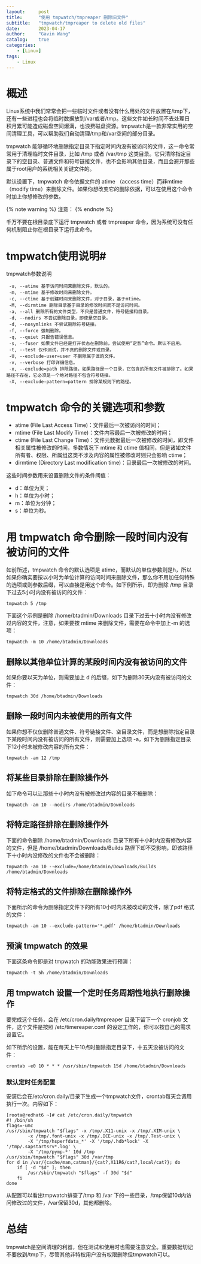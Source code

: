```yaml
---
layout:     post
title:      "使用 tmpwatch/tmpreaper 删除旧文件"
subtitle:   "tmpwatch/tmpreaper to delete old files"
date:       2023-04-17
author:     "Gavin Wang"
catalog:    true
categories:
    - [Linux]
tags:
    - Linux
---
```



# 概述

Linux系统中我们常常会把一些临时文件或者没有什么用处的文件放置在/tmp下，还有一些进程也会将临时数据放到/var或者/tmp。这些文件如长时间不去处理日积月累可能造成磁盘空间爆满，也浪费磁盘资源。tmpwatch是一款非常实用的空间清理工具，可以帮助我们自动清理/tmp和/var空间的部分目录。

tmpwatch 能够循环地删除指定目录下指定时间内没有被访问的文件，这一命令常常用于清理临时文件目录，比如 /tmp 或者 /var/tmp 这类目录。它只清除指定目录下的空目录、普通文件和符号链接文件，也不会影响其他目录，而且会避开那些属于root用户的系统相关关键文件的。

默认设置下，tmpwatch 命令依据文件的 atime （access time）而非mtime （modify time）来删除文件。如果你想改变它的删除依据，可以在使用这个命令时加上你想修改的参数。



{% note warning %}
注意：
{% endnote %}

千万不要在根目录底下运行 tmpwatch 或者 tmpreaper 命令，因为系统可没有任何机制阻止你在根目录下运行此命令。


# tmpwatch使用说明#

tmpwatch参数说明

```shell
 -u, --atime 基于访问时间来删除文件，默认的。
 -m, --mtime 基于修改时间来删除文件。
 -c, --ctime 基于创建时间来删除文件，对于目录，基于mtime。
 -M, --dirmtime 删除目录基于目录的修改时间而不是访问时间。
 -a, --all 删除所有的文件类型，不只是普通文件，符号链接和目录。
 -d, --nodirs 不尝试删除目录，即使是空目录。
 -d, --nosymlinks 不尝试删除符号链接。
 -f, --force 强制删除。
 -q, --quiet 只报告错误信息。
 -s, --fuser 如果文件已经是打开状态在删除前，尝试使用“定影”命令。默认不启用。
 -t, --test 仅作测试，并不真的删除文件或目录。
 -U, --exclude-user=user 不删除属于谁的文件。
 -v, --verbose 打印详细信息。
 -x, --exclude=path 排除路径，如果路径是一个目录，它包含的所有文件被排除了。如果路径不存在，它必须是一个绝对路径不包含符号链接。
 -X, --exclude-pattern=pattern 排除某规则下的路径。
```


# tmpwatch 命令的关键选项和参数

* atime (File Last Access Time)：文件最后一次被访问的时间；
* mtime (File Last Modify Time)：文件内容最后一次被修改的时间；
* ctime (File Last Change Time)：文件元数据最后一次被修改的时间，即文件相关属性被修改的时间，多数情况下 mtime 和 ctime 值相同，但是诸如文件所有者、权限、所属组这类不涉及内容的属性被修改时则只会影响 ctime；
* dirmtime (Directory Last modification time)：目录最后一次被修改的时间。

这些时间参数用来设置删除文件的条件阈值：

* d：单位为天；
* h：单位为小时；
* m：单位为分钟；
* s：单位为秒。

# 用 tmpwatch 命令删除一段时间内没有被访问的文件

如前所述，tmpwatch 命令的默认选项是 atime，而默认的单位参数则是h，所以如果你确实要按以小时为单位计算的访问时间来删除文件，那么你不用加任何特殊的选项或则参数后缀，可以直接是用这个命令。如下例所示，即为删除 /tmp 目录下过去5小时内没有被访问的文件：

``` tmpwatch 5 /tmp ```



下面这个示例是删除 /home/btadmin/Downloads 目录下过去十小时内没有修改过内容的文件，注意，如果要按 mtime 来删除文件，需要在命令中加上-m 的选项：

``` tmpwatch -m 10 /home/btadmin/Downloads ```



## 删除以其他单位计算的某段时间内没有被访问的文件


如果你要以天为单位，则需要加上 d 的后缀，如下为删除30天内没有被访问的文件：

``` tmpwatch 30d /home/btadmin/Downloads ```



## 删除一段时间内未被使用的所有文件


如果你想不仅仅删除普通文件、符号链接文件、空目录文件，而是想删除指定目录下某段时间内没有被访问的所有文件，则需要加上选项 -a，如下为删除指定目录下12小时未被修改内容的所有文件：

``` tmpwatch -am 12 /tmp ```


## 将某些目录排除在删除操作外


如下命令可以让那些十小时内没有被修改过内容的目录不被删除：

``` tmpwatch -am 10 --nodirs /home/btadmin/Downloads ```



## 将特定路径排除在删除操作外


下面的命令删除 /home/btadmin/Downloads 目录下所有十小时内没有修改内容的文件，但是 /home/btadmin/Downloads/Builds 路径下却不受影响，即该路径下十小时内没修改的文件也不会被删除：

```tmpwatch -am 10 --exclude=/home/btadmin/Downloads/Builds /home/btadmin/Downloads ```

## 将特定格式的文件排除在删除操作外

下面所示的命令为删除指定文件下的所有10小时内未被改动的文件，除了pdf 格式的文件：

``` tmpwatch -am 10 --exclude-pattern='*.pdf' /home/btadmin/Downloads ```



## 预演 tmpwatch 的效果


下面这条命令即是对 tmpwatch 的功能效果进行预演：

``` tmpwatch -t 5h /home/btadmin/Downloads ```



## 用 tmpwatch 设置一个定时任务周期性地执行删除操作

要完成这个任务，会在 /etc/cron.daily/tmpreaper 目录下留下一个 cronjob 文件，这个文件是按照 /etc/timereaper.conf 的设定工作的，你可以按自己的需求设置它。

如下所示的设置，能在每天上午10点时删除指定目录下，十五天没被访问的文件：

``` crontab -e0 10 * * * /usr/sbin/tmpwatch 15d /home/btadmin/Downloads ```


### 默认定时任务配置
安装后会在/etc/cron.daily/目录下生成一个tmpwatch文件，crontab每天会调用执行一次。内容如下：

```shell
[roota@redhat6 ~]# cat /etc/cron.daily/tmpwatch 
#! /bin/sh
flags=-umc
/usr/sbin/tmpwatch "$flags" -x /tmp/.X11-unix -x /tmp/.XIM-unix \
        -x /tmp/.font-unix -x /tmp/.ICE-unix -x /tmp/.Test-unix \
        -X '/tmp/hsperfdata_*' -X '/tmp/.hdb*lock' -X '/tmp/.sapstartsrv*.log' \
        -X '/tmp/pymp-*' 10d /tmp
/usr/sbin/tmpwatch "$flags" 30d /var/tmp
for d in /var/{cache/man,catman}/{cat?,X11R6/cat?,local/cat?}; do
    if [ -d "$d" ]; then
        /usr/sbin/tmpwatch "$flags" -f 30d "$d"
    fi
done
```

从配置可以看出tmpwatch排查了/tmp 和 /var 下的一些目录，/tmp保留10d内访问修改过的文件，/var保留30d，其他都删除。


# 总结

tmpwatch是空间清理的利器，但在测试和使用时也需要注意安全。重要数据切记不要放到/tmp下，尽管其他非特权用户没有权限删除但tmpwatch可以。
